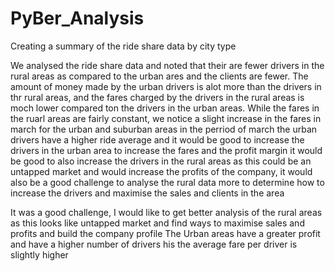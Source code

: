 # PyBer_Analysis
Creating a summary of the ride share data by city type

We analysed the ride share data and noted that their are fewer drivers in the rural areas as compared to the urban ares and the clients are fewer. The amount of money made by the urban drivers
is alot more than the drivers in thr rural areas, and the fares charged by the drivers in the rural areas is moch lower compared ton the drivers in the urban areas.
While the fares in the ruarl areas are fairly constant, we notice a slight increase in the fares in march for the urban and suburban areas in the perriod of march 
the urban drivers have a higher ride average and it would be good to increase the drivers in the urban area to increase the fares and the profit margin
it would be good to also increase the drivers in the rural areas as this could be an untapped market and would increase the profits of the company, it would also be a good challenge to analyse the rural data more to determine how to increase the drivers and maximise the sales and clients in the area


It was a good challenge, I would like to get better analysis of the rural areas as this looks like untapped market and find ways to maximise sales and profits and build the company profile 
The Urban areas have a greater profit and have a higher number of drivers his the average fare per driver is slightly higher
